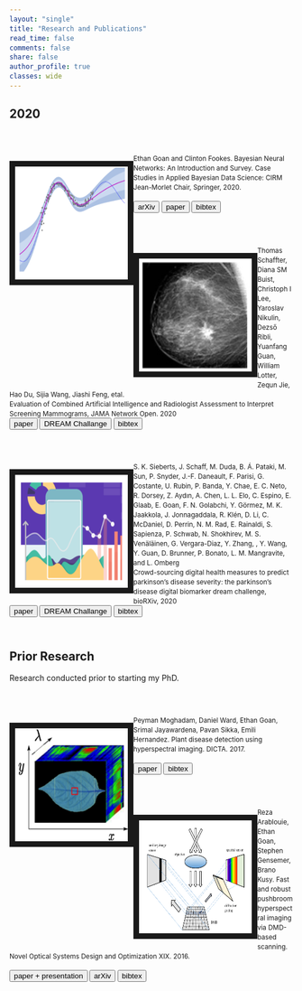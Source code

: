 ```yaml
---
layout: "single"
title: "Research and Publications"
read_time: false
comments: false
share: false
author_profile: true
classes: wide
---
```

## 2020
<div class="research-item">
    <p style="float: left;"><img src="/assets/images/bnn_review.png" height="200px" width="200px" border="10px"></p>
  <small>
      Ethan Goan and Clinton Fookes. Bayesian Neural Networks: An Introduction and Survey.  Case Studies in Applied Bayesian Data Science: CIRM Jean-Morlet Chair, Springer, 2020.<br>
    <br>
    <input type="button" value="arXiv" onclick="location.href = 'https://arxiv.org/abs/2006.12024v1'">
    <input type="button" value="paper" onclick="location.href = 'https://link.springer.com/chapter/10.1007/978-3-030-42553-1_3'">
    <input type="button" value="bibtex" onclick="toggle_visibility('bibtex_bnn_review')">
  </small>
  <div id="bibtex_bnn_review" style="display:none;">
    <small><div class="highlighter-rouge"><pre class="highlight">
        <code>@incollection{goan2020bayesian,
        title={Bayesian Neural Networks: An Introduction and Survey},
        author={Goan, Ethan and Fookes, Clinton},
        booktitle={Case Studies in Applied Bayesian Data Science},
        pages={45--87},
        year={2020},
        publisher={Springer}
        }
          </code>
        </pre>
      </div>
    </small>
  </div>
</div>


<div class="research-item">
  <p style="float: left;"><img src="/assets/images/mammography.png" height="200px" width="200px" border="10px"></p>
    <small>
    Thomas Schaffter, Diana SM Buist, Christoph I Lee, Yaroslav Nikulin, Dezső Ribli, Yuanfang Guan, William Lotter, Zequn Jie, Hao Du, Sijia Wang, Jiashi Feng, etal.
    <br>
        Evaluation of Combined Artificial Intelligence and Radiologist Assessment to Interpret Screening Mammograms, JAMA Network Open. 2020
    <br>
    <input type="button" value="paper" onclick="location.href = 'https://jamanetwork.com/journals/jamanetworkopen/article-abstract/2761795'">
    <input type="button" value="DREAM Challange" onclick="location.href = 'https://www.synapse.org/#!Synapse:syn4224222'">
    <input type="button" value="bibtex" onclick="toggle_visibility('bibtex_dream_mammography')">
  </small>
  <div id="bibtex_dream_mammography" style="display:none;">
    <small><div class="highlighter-rouge"><pre class="highlight">
          <code>
              @article{10.1001/jamanetworkopen.2020.0265,
                  author = {Schaffter, Thomas and Buist, Diana S. M. and Lee, Christoph I. and Nikulin, Yaroslav and Ribli, Dezső and Guan, Yuanfang and Lotter, William and Jie, Zequn and Du, Hao and Wang, Sijia and Feng, Jiashi and Feng, Mengling and Kim, Hyo-Eun and Albiol, Francisco and Albiol, Alberto and Morrell, Stephen and Wojna, Zbigniew and Ahsen, Mehmet Eren and Asif, Umar and Jimeno Yepes, Antonio and Yohanandan, Shivanthan and Rabinovici-Cohen, Simona and Yi, Darvin and Hoff, Bruce and Yu, Thomas and Chaibub Neto, Elias and Rubin, Daniel L. and Lindholm, Peter and Margolies, Laurie R. and McBride, Russell Bailey and Rothstein, Joseph H. and Sieh, Weiva and Ben-Ari, Rami and Harrer, Stefan and Trister, Andrew and Friend, Stephen and Norman, Thea and Sahiner, Berkman and Strand, Fredrik and Guinney, Justin and Stolovitzky, Gustavo and and the DM DREAM Consortium},
                  title = "{Evaluation of Combined Artificial Intelligence and Radiologist Assessment to Interpret Screening Mammograms}",
                  journal = {JAMA Network Open},
                  volume = {3},
                  number = {3},
                  pages = {e200265-e200265},
                  year = {2020},
                  month = {03},
                  abstract = "{Mammography screening currently relies on subjective human interpretation. Artificial intelligence (AI) advances could be used to increase mammography screening accuracy by reducing missed cancers and false positives.To evaluate whether AI can overcome human mammography interpretation limitations with a rigorous, unbiased evaluation of machine learning algorithms.In this diagnostic accuracy study conducted between September 2016 and November 2017, an international, crowdsourced challenge was hosted to foster AI algorithm development focused on interpreting screening mammography. More than 1100 participants comprising 126 teams from 44 countries participated. Analysis began November 18, 2016.Algorithms used images alone (challenge 1) or combined images, previous examinations (if available), and clinical and demographic risk factor data (challenge 2) and output a score that translated to cancer yes/no within 12 months. Algorithm accuracy for breast cancer detection was evaluated using area under the curve and algorithm specificity compared with radiologists’ specificity with radiologists’ sensitivity set at 85.9\\% (United States) and 83.9\\% (Sweden). An ensemble method aggregating top-performing AI algorithms and radiologists’ recall assessment was developed and evaluated.Overall, 144 231 screening mammograms from 85 580 US women (952 cancer positive ≤12 months from screening) were used for algorithm training and validation. A second independent validation cohort included 166 578 examinations from 68 008 Swedish women (780 cancer positive). The top-performing algorithm achieved an area under the curve of 0.858 (United States) and 0.903 (Sweden) and 66.2\\% (United States) and 81.2\\% (Sweden) specificity at the radiologists’ sensitivity, lower than community-practice radiologists’ specificity of 90.5\\% (United States) and 98.5\\% (Sweden). Combining top-performing algorithms and US radiologist assessments resulted in a higher area under the curve of 0.942 and achieved a significantly improved specificity (92.0\\%) at the same sensitivity.While no single AI algorithm outperformed radiologists, an ensemble of AI algorithms combined with radiologist assessment in a single-reader screening environment improved overall accuracy. This study underscores the potential of using machine learning methods for enhancing mammography screening interpretation.}",
                  issn = {2574-3805},
                  doi = {10.1001/jamanetworkopen.2020.0265},
                  url = {https://doi.org/10.1001/jamanetworkopen.2020.0265},
                  eprint = {https://jamanetwork.com/journals/jamanetworkopen/articlepdf/2761795/schaffter\_2020\_oi\_200024.pdf},
              }
    </code>
        </pre>
      </div>
    </small>
  </div>
</div>



<div class="research-item">
  <p style="float: left;"><img src="/assets/images/parkinsons.png" height="200px" width="200px" border="10px"></p>
  <small>
    S. K. Sieberts, J. Schaff, M. Duda, B. Á. Pataki, M. Sun, P. Snyder, J.-F. Daneault,
    F. Parisi, G. Costante, U. Rubin, P. Banda, Y. Chae, E. C. Neto, R. Dorsey, Z. Aydın,
    A. Chen, L. L. Elo, C. Espino, E. Glaab, E. Goan, F. N. Golabchi, Y. Görmez, M. K.
    Jaakkola, J. Jonnagaddala, R. Klén, D. Li, C. McDaniel, D. Perrin, N. M. Rad, E. Rainaldi,
    S. Sapienza, P. Schwab, N. Shokhirev, M. S. Venäläinen, G. Vergara-Diaz, Y. Zhang, ,
    Y. Wang, Y. Guan, D. Brunner, P. Bonato, L. M. Mangravite, and L. Omberg
    <br>
    Crowd-sourcing digital health measures to predict parkinson’s disease severity: the parkinson’s
    disease digital biomarker dream challenge, bioRXiv, 2020
    <br>
    <input type="button" value="paper" onclick="location.href = 'https://www.biorxiv.org/content/10.1101/2020.01.13.904722v1'">
    <input type="button" value="DREAM Challange" onclick="location.href = 'https://www.synapse.org/#!Synapse:syn8717496/wiki/422884'">
    <input type="button" value="bibtex" onclick="toggle_visibility('bibtex_dream_parkinsons')">
  </small>
  <div id="bibtex_dream_parkinsons" style="display:none;">
    <small><div class="highlighter-rouge"><pre class="highlight">
          <code>
@article {Sieberts2020.01.13.904722,
author = {Sieberts, Solveig K. and Schaff, Jennifer and Duda, Marlena and Pataki, B{\'a}lint {\'A}rmin and Sun, Ming and Snyder, Phil and Daneault, Jean-Francois and Parisi, Federico and Costante, Gianluca and Rubin, Udi and Banda, Peter and Chae, Yooree and Neto, Elias Chaibub and Dorsey, Ray and Ayd{\i}n, Zafer and Chen, Aipeng and Elo, Laura L. and Espino, Carlos and Glaab, Enrico and Goan, Ethan and Golabchi, Fatemeh Noushin and G{\"o}rmez, Yasin and Jaakkola, Maria K. and Jonnagaddala, Jitendra and Kl{\'e}n, Riku and Li, Dongmei and McDaniel, Christian and Perrin, Dimitri and Rad, Nastaran Mohammadian and Rainaldi, Erin and Sapienza, Stefano and Schwab, Patrick and Shokhirev, Nikolai and Ven{\"a}l{\"a}inen, Mikko S. and Vergara-Diaz, Gloria and Zhang, Yuqian and , and Wang, Yuanjia and Guan, Yuanfang and Brunner, Daniela and Bonato, Paolo and Mangravite, Lara M. and Omberg, Larsson},
editor = {, and Abrami, Avner and Adhikary, Aditya and Agurto, Carla and Bhalla, Sherry and Bilgin, Halil and Caggiano, Vittorio and Cheng, Jun and Deng, Eden and Gan, Qiwei and Girsa, Rajan and Han, Zhi and Heisig, Stephen and Huang, Kun and Jahandideh, Samad and Kopp, Wolfgang and Kurz, Christoph F. and Lichtner, Gregor and Norel, Raquel and Raghava, G.P.S and Sethi, Tavpritesh and Shawen, Nicholas and Tripathi, Vaibhav and Tsai, Matthew and Wang, Tongxin and Wu, Yi and Zhang, Jie and Zhang, Xinyu},
title = {Crowdsourcing digital health measures to predict Parkinson{\textquoteright}s disease severity: the Parkinson{\textquoteright}s Disease Digital Biomarker DREAM Challenge},
elocation-id = {2020.01.13.904722},
year = {2020},
doi = {10.1101/2020.01.13.904722},
publisher = {Cold Spring Harbor Laboratory},
URL = {https://www.biorxiv.org/content/early/2020/01/16/2020.01.13.904722},
eprint = {https://www.biorxiv.org/content/early/2020/01/16/2020.01.13.904722.full.pdf},
journal = {bioRxiv}
}
          </code>
        </pre>
      </div>
    </small>
  </div>
</div>


## Prior Research
Research conducted prior to starting my PhD.

<div class="research-item">
  <p style="float: left;"><img src="/assets/images/hyperspec_plant.png" height="200px" width="200px" border="10px"></p>
  <small>
    Peyman Moghadam, Daniel Ward, Ethan Goan, Srimal Jayawardena, Pavan Sikka, Emili Hernandez. Plant disease detection using hyperspectral imaging.  DICTA. 2017.<br>
    <br>
    <input type="button" value="paper" onclick="location.href = 'https://ieeexplore.ieee.org/abstract/document/8227476'">
    <input type="button" value="bibtex" onclick="toggle_visibility('bibtex_hyperspec_plant')">
  </small>
  <div id="bibtex_hyperspec_plant" style="display:none;">
    <small><div class="highlighter-rouge"><pre class="highlight">
          <code>@inproceedings{moghadam2017plant,
            title={Plant disease detection using hyperspectral imaging},
            author={Moghadam, Peyman and Ward, Daniel and Goan, Ethan and Jayawardena, Srimal and Sikka, Pavan and Hernandez, Emili},
            booktitle={2017 International Conference on Digital Image Computing: Techniques and Applications (DICTA)},
            pages={1--8},
            year={2017},
            organization={IEEE}
            }
          </code>
        </pre>
      </div>
    </small>
  </div>
</div>

<div class="research-item">
  <p style="float: left;"><img src="/assets/images/hyperspec.png" height="200px" width="200px" border="10px"></p>
  <small>
    Reza Arablouie, Ethan Goan, Stephen Gensemer, Brano Kusy. Fast and robust pushbroom hyperspectral imaging via DMD-based scanning.  Novel Optical Systems Design and Optimization XIX. 2016.<br>
    <br>
    <input type="button" value="paper + presentation" onclick="location.href = 'https://www.spiedigitallibrary.org/conference-proceedings-of-spie/9948/99480A/Fast-and-robust-pushbroom-hyperspectral-imaging-via-DMD-based-scanning/10.1117/12.2239107.full?casa_token=lrKFa_KYiJMAAAAA%3apI0t3RPNfHF0ah0qztk3_z5uz5h7PBQdkyocg20nRTxfTVqgC3QSItpCV-eqGE5riHY-fhNMKA'">
    <input type="button" value="arXiv" onclick="location.href = 'https://arxiv.org/abs/1608.00361'">
    <input type="button" value="bibtex" onclick="toggle_visibility('bibtex_hyperspec_cam')">
  </small>
  <div id="bibtex_hyperspec_cam" style="display:none;">
    <small><div class="highlighter-rouge"><pre class="highlight">
          <code>@inproceedings{arablouei2016fast,
            title={Fast and robust pushbroom hyperspectral imaging via DMD-based scanning},
            author={Arablouei, Reza and Goan, Ethan and Gensemer, Stephen and Kusy, Branislav},
            booktitle={Novel Optical Systems Design and Optimization XIX},
            volume={9948},
            pages={99480A},
            year={2016},
            organization={International Society for Optics and Photonics}
            }
          </code>
        </pre>
      </div>
    </small>
  </div>
</div>



<!-- research item style -->
<style>
  .research-item {
     margin-top: 1.5cm;
     margin-bottom: 1.5cm;
  }
</style>



<!-- script to toggle visibility -->
<script type="text/javascript">
   function toggle_visibility(block_id) {
       var e = document.getElementById(block_id);
       if(e.style.display == 'block')
          e.style.display = 'none';
       else
          e.style.display = 'block';
   }
</script>

